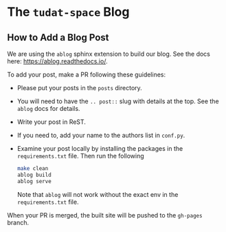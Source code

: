 # The ``tudat-space`` Blog

## How to Add a Blog Post

We are using the `ablog` sphinx extension to build our blog. See the docs here: https://ablog.readthedocs.io/.

To add your post, make a PR following these guidelines:

- Please put your posts in the `posts` directory.
- You will need to have the `.. post::` slug with details at the top. See the `ablog` docs for details.
- Write your post in ReST.
- If you need to, add your name to the authors list in `conf.py`.
- Examine your post locally by installing the packages in the `requirements.txt`
  file. Then run the following

  ```bash
  make clean
  ablog build
  ablog serve
  ```

  Note that `ablog` will not work without the exact env in the `requirements.txt` file.

When your PR is merged, the built site will be pushed to the `gh-pages`
branch.